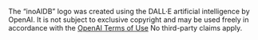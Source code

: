 The “inoAIDB” logo was created using the DALL·E artificial intelligence by OpenAI. It is not subject to exclusive copyright and may be used freely in accordance with the [OpenAI Terms of Use]( https://openai.com/policies/terms-of-use) No third-party claims apply.
